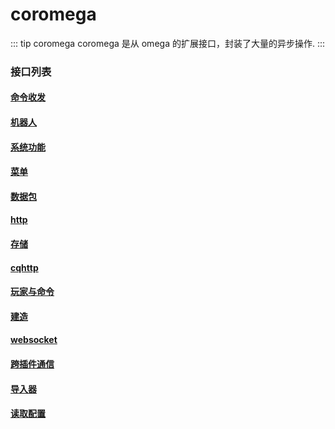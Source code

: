 # coromega
::: tip coromega
coromega  是从 omega 的扩展接口，封装了大量的异步操作.
:::

### 接口列表
#### [命令收发](命令收发api/)
#### [机器人](机器人自身信息相关/)
#### [系统功能](system/)
#### [菜单](菜单相关API/)
#### [数据包](数据包监听相关API/)
#### [http](http相关/)
#### [存储](存储相关/)
#### [cqhttp](cqhttp相关API/)
#### [玩家与命令](玩家交互与命令方块API/)
#### [建造](方块和命令块放置相关/)
#### [websocket](websocket/)
#### [跨插件通信](跨插件api调用/)
#### [导入器](导入器_strucure_canvas相关API/)
#### [读取配置](配置读取和升级相关API/)


